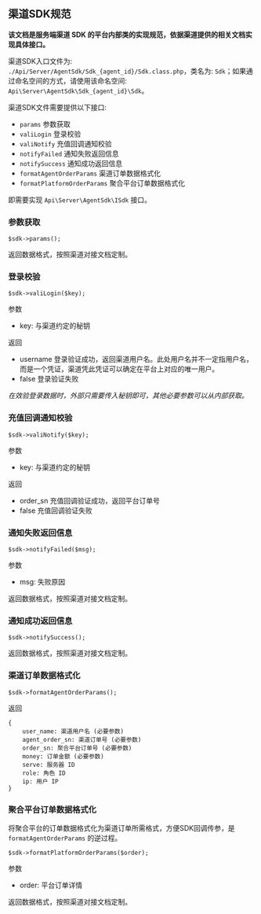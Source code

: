 ## 渠道SDK规范

**该文档是服务端渠道 SDK 的平台内部类的实现规范，依据渠道提供的相关文档实现具体接口。**

渠道SDK入口文件为: `./Api/Server/AgentSdk/Sdk_{agent_id}/Sdk.class.php`，类名为: `Sdk`；如果通过命名空间的方式，请使用该命名空间: `Api\Server\AgentSdk\Sdk_{agent_id}\Sdk`。

渠道SDK文件需要提供以下接口: 
- `params` 参数获取
- `valiLogin` 登录校验
- `valiNotify` 充值回调通知校验
- `notifyFailed` 通知失败返回信息
- `notifySuccess` 通知成功返回信息
- `formatAgentOrderParams` 渠道订单数据格式化
- `formatPlatformOrderParams` 聚合平台订单数据格式化

即需要实现 `Api\Server\AgentSdk\ISdk` 接口。

### 参数获取
```
$sdk->params();
```
返回数据格式，按照渠道对接文档定制。

### 登录校验
```
$sdk->valiLogin($key);
```
参数
- key: 与渠道约定的秘钥

返回
- username 登录验证成功，返回渠道用户名。此处用户名并不一定指用户名，而是一个凭证，渠道凭此凭证可以确定在平台上对应的唯一用户。
- false 登录验证失败

*在效验登录数据时，外部只需要传入秘钥即可，其他必要参数可以从内部获取。*

### 充值回调通知校验
```
$sdk->valiNotify($key);
```
参数
- key: 与渠道约定的秘钥

返回
- order_sn 充值回调验证成功，返回平台订单号
- false 充值回调验证失败

### 通知失败返回信息
```
$sdk->notifyFailed($msg);
```
参数
- msg: 失败原因

返回数据格式，按照渠道对接文档定制。

### 通知成功返回信息
```
$sdk->notifySuccess();
```
返回数据格式，按照渠道对接文档定制。

### 渠道订单数据格式化
```
$sdk->formatAgentOrderParams();
```
返回
```
{
    user_name: 渠道用户名 (必要参数)
    agent_order_sn: 渠道订单号 (必要参数)
    order_sn: 聚合平台订单号 (必要参数)
    money: 订单金额 (必要参数)
    serve: 服务器 ID
    role: 角色 ID
    ip: 用户 IP
}
```

### 聚合平台订单数据格式化
将聚合平台的订单数据格式化为渠道订单所需格式，方便SDK回调传参，是 `formatAgentOrderParams` 的逆过程。
```
$sdk->formatPlatformOrderParams($order);
```
参数
- order: 平台订单详情

返回数据格式，按照渠道对接文档定制。


